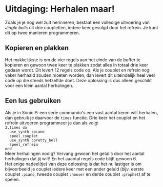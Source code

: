 # Uitdaging: Herhalen maar!

Zoals je je nog wel zult herinneren, bestaat een volledige uitvoering van *Jingle bells* uit drie coupletten, iedere keer gevolgd door het refrein. Je kunt dit op twee manieren programmeren.

## Kopieren en plakken
Het makkelijkste is om de vier regels aan het einde van de buffer te kopieren en gewoon twee keer te plakken zodat alles in totaal drie keer gedaan wordt. Dit levert 12 regels code op. Als je couplet en refrein nog vaker herhaald zouden moeten worden, dan levert dit uiteindelijk heel veel code op die steeds hetzelfde doet. Deze oplossing is dus alleen geschikt voor een klein aantal herhalingen.

## Een lus gebruiken
Als je in Sonic Pi een serie commando's een vast aantal keren wilt herhalen, dan gebruik je daarvoor de `times` functie. Drie keer het couplet en het refrein uitvoeren programmeer je dan als volgt  
`3.times do`  
`  use_synth :piano`  
`  speel_couplet`  
`  use_synth :pretty_bell`  
`  speel_refrein`  
`end`  
Meer herhalingen nodig? Vervang gewoon het getal `3` door het aantal herhalingen dat jij wilt! En het aaantal regels code blijft gewoon 6.  
Het enige nadeel(tje) van deze oplossing is dat het nu lastiger is om bijvoorbeeld je couplet iedere keer met een ander geluid (bijv. eerste couplet `:piano`, tweede couplet `:hoover` en derde couplet `:prophet`) af te spelen.
